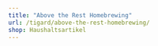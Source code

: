 ```yaml
---
title: "Above the Rest Homebrewing"
url: /tigard/above-the-rest-homebrewing/
shop: Haushaltsartikel
---
```

